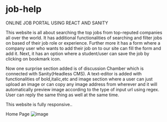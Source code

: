 # job-help
ONLINE JOB PORTAL USING REACT AND SANITY

This website is all about searching the top jobs from top-reputed companies all over the world. It has additional functionalities of searching and filter jobs on based of their job role or experience. Further more it has a form where a company user who wants to add their job on to our site can fill the form and add it. Next, it has an option where a student/user can save the job by clicking on bookmark icon.

Now one surprise section added is of discussion Chamber which is connected with Sanity(Headless CMS). A text-editor is added with functionalities of bold,italic,etc and image section where a user can just upload an image or can copy any image address from wherever and it will automatically preview image according to the type of input url using regex. User can reply the same thing as well at the same time.

This website is fully responsive..

Home Page
![image](https://github.com/user-attachments/assets/9d2891b9-b857-435a-a8de-f67a095f7380)
